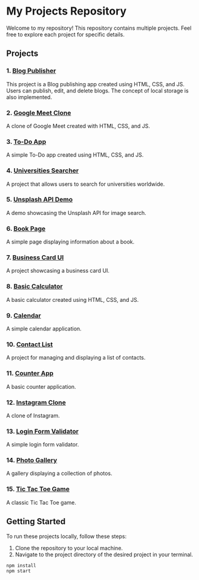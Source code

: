# My Projects Repository

Welcome to my repository! This repository contains multiple projects. Feel free to explore each project for specific details.

## Projects

### 1. [Blog Publisher](https://suryanshsoni16.github.io/HTML-CSS-JS/Blog%20publisher/)

This project is a Blog publishing app created using HTML, CSS, and JS. Users can publish, edit, and delete blogs. The concept of local storage is also implemented.

### 2. [Google Meet Clone](https://suryanshsoni16.github.io/HTML-CSS-JS/Google%20meet%20clone/)

A clone of Google Meet created with HTML, CSS, and JS.

### 3. [To-Do App](https://suryanshsoni16.github.io/HTML-CSS-JS/To%20do%20app/)

A simple To-Do app created using HTML, CSS, and JS.

### 4. [Universities Searcher](https://suryanshsoni16.github.io/HTML-CSS-JS/Universities%20link/)

A project that allows users to search for universities worldwide.

### 5. [Unsplash API Demo](https://suryanshsoni16.github.io/HTML-CSS-JS/Unsplash%20api/)

A demo showcasing the Unsplash API for image search.

### 6. [Book Page](https://suryanshsoni16.github.io/HTML-CSS-JS/book%20page/book.html)

A simple page displaying information about a book.

### 7. [Business Card UI](https://suryanshsoni16.github.io/HTML-CSS-JS/bussiness%20cards/)

A project showcasing a business card UI.

### 8. [Basic Calculator](https://suryanshsoni16.github.io/HTML-CSS-JS/calculator/)

A basic calculator created using HTML, CSS, and JS.

### 9. [Calendar](https://suryanshsoni16.github.io/HTML-CSS-JS/calender/calender.html)

A simple calendar application.

### 10. [Contact List](https://suryanshsoni16.github.io/HTML-CSS-JS/contact%20list/)

A project for managing and displaying a list of contacts.

### 11. [Counter App](https://suryanshsoni16.github.io/HTML-CSS-JS/counter%20normal/)

A basic counter application.

### 12. [Instagram Clone](https://suryanshsoni16.github.io/HTML-CSS-JS/instagram%20clone/instagram.html)

A clone of Instagram.

### 13. [Login Form Validator](https://suryanshsoni16.github.io/HTML-CSS-JS/login%20form%20validator/)

A simple login form validator.

### 14. [Photo Gallery](https://suryanshsoni16.github.io/HTML-CSS-JS/photo%20gallary/)

A gallery displaying a collection of photos.

### 15. [Tic Tac Toe Game](https://suryanshsoni16.github.io/HTML-CSS-JS/tic%20tac%20toe/tic.html)

A classic Tic Tac Toe game.

## Getting Started

To run these projects locally, follow these steps:

1. Clone the repository to your local machine.
2. Navigate to the project directory of the desired project in your terminal.

```bash
npm install
npm start

